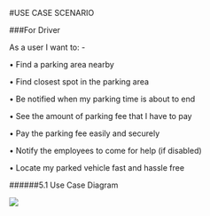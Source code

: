 #USE CASE SCENARIO

###For Driver

As a user I want to: -

• Find a parking area nearby

• Find closest spot in the parking area

• Be notified when my parking time is about to end

• See the amount of parking fee that I have to pay

• Pay the parking fee easily and securely

• Notify the employees to come for help (if disabled)

• Locate my parked vehicle fast and hassle free

######5.1 Use Case Diagram

![](http://users.metropolia.fi/~guyw/SWE/usecase.png)
